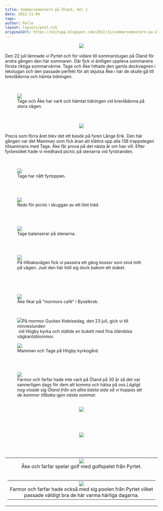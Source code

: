```yaml
---
title: Sommarsemestern på Öland, del 1
date: 2012-11-04
tags: 	
author: Pelle
layout: layouts/post.njk
originalUrl: https://nejtupp.blogspot.com/2012/11/sommarsemestern-pa-oland-del-1.html
---
```


<div class="separator" style="clear: both; text-align: center;"><img src="../../../../img/O%CC%88land+-+Allma%CC%88nt-5C5C6540.jpg"></div><br>Den 22 juli lämnade vi Pyrtet och for vidare till sommarstugan på Öland för andra gången den här sommaren. Där fick vi äntligen uppleva sommarens första riktiga sommarvärme. Tage och Åke hittade den gamla dockvagnen i lekstugan och den passade perfekt för att skjutsa Åke i när de skulle gå till brevlådorna och hämta tidningen.<br><br><br>

<figure>
	<img src="../../../../img/O%CC%88land+-+Allma%CC%88nt-5C5C6542.jpg">
	<figcaption>Tage och Åke har varit och hämtat tidningen vid brevlådorna på stora vägen.</figcaption>
</figure><br><br><div class="separator" style="clear: both; text-align: center;"><img src="../../../../img/O%CC%88land+-+La%CC%8Ange+Erik+och+da%CC%88rkring-5C5C6459.jpg"></div><br>Precis som förra året blev det ett besök på fyren Långe Erik. Den här gången var det Mamman som fick äran att klättra upp alla 138 trappstegen tillsammans med Tage. Åke får prova på det nästa år om han vill. Efter fyrbesöket hade vi medhavd picnic på stenarna vid fyrstranden.<br><br><br>

<figure>
	<img src="../../../../img/O%CC%88land+-+La%CC%8Ange+Erik+och+da%CC%88rkring-5C5C6455.jpg">
	<figcaption>Tage har nått fyrtoppen.</figcaption>
</figure><br><br>

<figure>
	<img src="../../../../img/O%CC%88land+-+La%CC%8Ange+Erik+och+da%CC%88rkring-5C5C6436.jpg">
	<figcaption>Redo för picnic i skuggan av ett litet träd.</figcaption>
</figure><br><br>

<figure>
	<img src="../../../../img/O%CC%88land+-+La%CC%8Ange+Erik+och+da%CC%88rkring-5C5C6441.jpg">
	<figcaption>Tage balanserar på stenarna.</figcaption>
</figure><br><br>

<figure>
	<img src="../../../../img/O%CC%88land+-+La%CC%8Ange+Erik+och+da%CC%88rkring-5C5C6465.jpg">
	<figcaption>På tillbakavägen fick vi passera ett gäng kossor som stod mitt på vägen. Just den här höll sig dock bakom ett staket.</figcaption>
</figure><br><br><br>

<figure>
	<img src="../../../../img/O%CC%88land+-+La%CC%8Ange+Erik+och+da%CC%88rkring-5C5C6474.jpg">
	<figcaption>Åke fikar på "mormors café" i Byxelkrok.</figcaption>
</figure><br>

<figure>
	<img src="../../../../img/O%CC%88land+-+La%CC%8Ange+Erik+och+da%CC%88rkring-5C5C6481.jpg"></td></tr><tr><td class="tr-caption" style="text-align: center;">På mormor Guckes födelsedag, den 23 juli, gick vi till minneslunden<br> vid Högby kyrka och ställde en bukett med fina öländska vägkantsblommor.</figcaption>
</figure>



<figure>
	<img src="../../../../img/O%CC%88land+-+La%CC%8Ange+Erik+och+da%CC%88rkring-5C5C6484.jpg">
	<figcaption>Mamman och Tage på Högby kyrkogård.</figcaption>
</figure><br><br>

<figure>
	<img src="../../../../img/O%CC%88land+-+Farmor+och+farfar-5C5C6508.jpg">
	<figcaption>Farmor och farfar hade inte varit på Öland på 30 år så det var sannerligen dags för dem att komma och hälsa på oss.</i><i>Lägligt nog visade sig Öland från sin allra bästa sida så vi hoppas att de kommer tillbaka igen nästa sommar.</figcaption>
</figure><br><div class="separator" style="clear: both; text-align: center;"><img src="../../../../img/O%CC%88land+-+Farmor+och+farfar-5C5C6518.jpg"></div><br><br><br><br><div class="separator" style="clear: both; text-align: center;"><img src="../../../../img/O%CC%88land+-+Farmor+och+farfar-5C5C6490.jpg"></div><br><br><br><table cellpadding="0" cellspacing="0" class="tr-caption-container" style="margin-left: auto; margin-right: auto; text-align: center;"><tbody><tr><td style="text-align: center;"><img src="../../../../img/O%CC%88land+-+Farmor+och+farfar-5C5C6485.jpg">
	<figcaption>Åke och farfar spelar golf med golfspelet från Pyrtet.</figcaption>
</figure><br><table cellpadding="0" cellspacing="0" class="tr-caption-container" style="margin-left: auto; margin-right: auto; text-align: center;"><tbody><tr><td style="text-align: center;"><img src="../../../../img/O%CC%88land+-+Farmor+och+farfar-5C5C6500.jpg">
	<figcaption>Farmor och farfar hade också med sig poolen från Pyrtet vilket passade väldigt bra de här varma härliga dagarna.</figcaption>
</figure>


